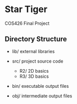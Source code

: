 Star Tiger
=========

COS426 Final Project


Directory Structure
-------------------

   - lib/       external libraries
   - src/       project source code
      - R2/     2D basics
      - R3/     3D basics

   - bin/       executable output files
   - obj/       intermediate output files


